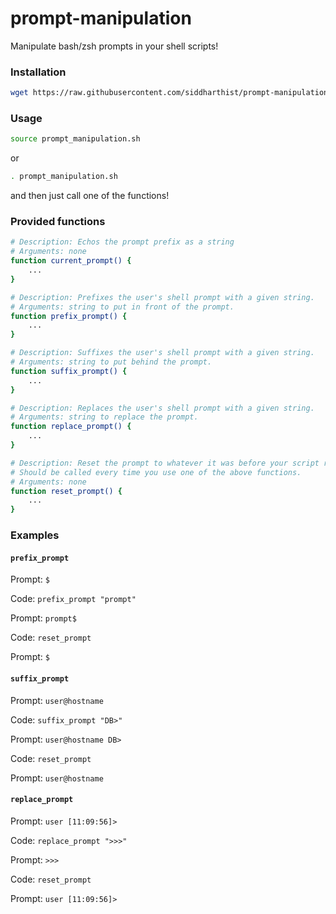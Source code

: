 # prompt-manipulation
Manipulate bash/zsh prompts in your shell scripts!

### Installation
```bash
wget https://raw.githubusercontent.com/siddharthist/prompt-manipulation/master/prompt-manipulation.sh
```

### Usage
```bash
source prompt_manipulation.sh
```
or
```bash
. prompt_manipulation.sh
```
and then just call one of the functions!

### Provided functions
```bash
# Description: Echos the prompt prefix as a string
# Arguments: none
function current_prompt() {
    ...
}

# Description: Prefixes the user's shell prompt with a given string.
# Arguments: string to put in front of the prompt.
function prefix_prompt() {
    ...
}

# Description: Suffixes the user's shell prompt with a given string.
# Arguments: string to put behind the prompt.
function suffix_prompt() {
    ...
}

# Description: Replaces the user's shell prompt with a given string.
# Arguments: string to replace the prompt.
function replace_prompt() {
    ...
}

# Description: Reset the prompt to whatever it was before your script ran.
# Should be called every time you use one of the above functions.
# Arguments: none
function reset_prompt() {
    ...
}
```

### Examples

#### `prefix_prompt`
Prompt: `$ `

Code: `prefix_prompt "prompt"`

Prompt: `prompt$ `

Code: `reset_prompt`

Prompt: `$ `

#### `suffix_prompt`
Prompt: `user@hostname `

Code: `suffix_prompt "DB>"`

Prompt: `user@hostname DB>`

Code: `reset_prompt`

Prompt: `user@hostname `

#### `replace_prompt`
Prompt: `user [11:09:56]>`

Code: `replace_prompt ">>>"`

Prompt: `>>>`

Code: `reset_prompt`

Prompt: `user [11:09:56]>`
